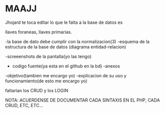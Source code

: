 # MAAJJ


Jhojard te toca editar lo que le falta a la base de datos es 


llaves foraneas, llaves primarias.

-la base de dato debe cumplir con la normalizacion(3)
-esquema de la estructura de la base de datos (diagrama entidad-relacion)

-screeenshots de la pantalla(yo las tengo)
- codigo fuente(ya esta en el github en la bd)
-anexos

-objetivo(tambien me encargo yo)
-explicacion de su uso y funcionamiento(de esto me encargo yo)



faltarian los CRUD y los LOGIN


NOTA: ACUERDENSE DE DOCUMENTAR CADA SINTAXIS EN EL PHP, CADA CRUD, ETC, ETC...
